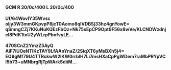 #### GCM R 20/0c/400 L 20/0c/400
**Uf/64WovlY35Wvsc**<br/>**oljy3W3mmGKpvpP8jcT0Aomo8qlVDBSj33hz4gnYowE=**<br/>**qSmngCZj7KKuNuKQEzFbQz+Nk75sEpCP9Opt9F56x8wVe/KLCNDWzdnjeI8PdK1txU2yWLrpPbofvyLE...**<br/><br/>
**470SCnZ2YmzZ5AyQ**<br/>**AiF7iUOeNTIKzTAY9LfAAnYnaZ/2SiqXT6yMsBXh5j4=**<br/>**EQ9gMf79U4TTRckwW2lKW0rrbIH7Li7msHXaCpPgWDem7raMbPRYpVCI5b73+uMNbrgRjTpWArkSdiiM...**